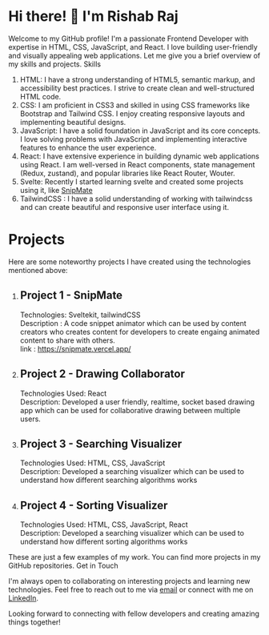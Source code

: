 # Hi there! 👋 I'm Rishab Raj

Welcome to my GitHub profile! I'm a passionate Frontend Developer with expertise in HTML, CSS, JavaScript, and React. I love building user-friendly and visually appealing web applications. Let me give you a brief overview of my skills and projects.
Skills

1. HTML: I have a strong understanding of HTML5, semantic markup, and accessibility best practices. I strive to create clean and well-structured HTML code.
2. CSS: I am proficient in CSS3 and skilled in using CSS frameworks like Bootstrap and Tailwind CSS. I enjoy creating responsive layouts and implementing beautiful designs.
3. JavaScript: I have a solid foundation in JavaScript and its core concepts. I love solving problems with JavaScript and implementing interactive features to enhance the user experience.
4. React: I have extensive experience in building dynamic web applications using React. I am well-versed in React components, state management (Redux, zustand), and popular libraries like React Router, Wouter.
5. Svelte: Recently I started learning svelte and created some projects using it, like [SnipMate](https://snipmate.vercel.app/) 
6. TailwindCSS : I have a solid understanding of working with tailwindcss and can create beautiful and responsive user interface using it.

# Projects

Here are some noteworthy projects I have created using the technologies mentioned above:

1. ## Project 1 - SnipMate
      Technologies: Sveltekit, tailwindCSS <br>
      Description : A code snippet animator which can be used by content creators who creates content for developers to create engaing animated content to share with         others.<br>
      link : https://snipmate.vercel.app/

3. ## Project 2 - Drawing Collaborator
      Technologies Used: React<br>
      Description: Developed a user friendly, realtime, socket based drawing app which can be used for collaborative drawing between multiple users.<br>

4. ## Project 3 - Searching Visualizer
      Technologies Used: HTML, CSS, JavaScript<br>
      Description: Developed a searching visualizer which can be used to understand how different searching algorithms works<br>

5. ## Project 4 - Sorting Visualizer
      Technologies Used: HTML, CSS, JavaScript, React<br>
      Description: Developed a searching visualizer which can be used to understand how different sorting algorithms works<br>

These are just a few examples of my work. You can find more projects in my GitHub repositories.
Get in Touch

I'm always open to collaborating on interesting projects and learning new technologies. Feel free to reach out to me via [email](mailto:rishab.webdev@gmail.com) or connect with me on [LinkedIn](https://www.linkedin.com/in/rishab-raj-548521238/).

Looking forward to connecting with fellow developers and creating amazing things together! 
